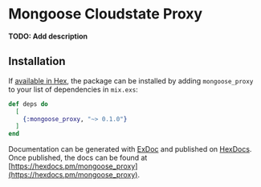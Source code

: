 # Mongoose Cloudstate Proxy

**TODO: Add description**

## Installation

If [available in Hex](https://hex.pm/docs/publish), the package can be installed
by adding `mongoose_proxy` to your list of dependencies in `mix.exs`:

```elixir
def deps do
  [
    {:mongoose_proxy, "~> 0.1.0"}
  ]
end
```

Documentation can be generated with [ExDoc](https://github.com/elixir-lang/ex_doc)
and published on [HexDocs](https://hexdocs.pm). Once published, the docs can
be found at [https://hexdocs.pm/mongoose_proxy](https://hexdocs.pm/mongoose_proxy).

